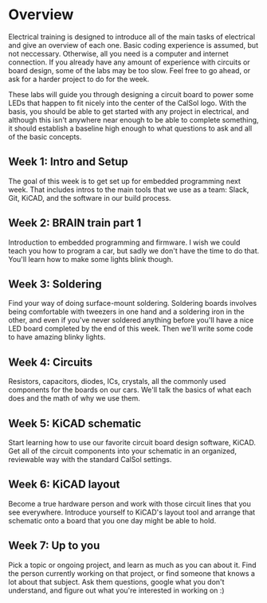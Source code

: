 # Overview

Electrical training is designed to introduce all of the main tasks of electrical and give an overview of each one. Basic coding experience is assumed, but not neccessary. Otherwise, all you need is a computer and internet connection. If you already have any amount of experience with circuits or board design, some of the labs may be too slow. Feel free to go ahead, or ask for a harder project to do for the week. 

These labs will guide you through designing a circuit board to power some LEDs that happen to fit nicely into the center of the CalSol logo. With the basis, you should be able to get started with any project in electrical, and although this isn't anywhere near enough to be able to complete something, it should establish a baseline high enough to what questions to ask and all of the basic concepts. 

## Week 1: Intro and Setup
The goal of this week is to get set up for embedded programming next week. That includes intros to the main tools that we use as a team: Slack, Git, KiCAD, and the software in our build process. 

## Week 2: BRAIN train part 1
Introduction to embedded programming and firmware. I wish we could teach you how to program a car, but sadly we don't have the time to do that. You'll learn how to make some lights blink though.

## Week 3: Soldering
Find your way of doing surface-mount soldering. Soldering boards involves being comfortable with tweezers in one hand and a soldering iron in the other, and even if you've never soldered anything before you'll have a nice LED board completed by the end of this week. Then we'll write some code to have amazing blinky lights.

## Week 4: Circuits
Resistors, capacitors, diodes, ICs, crystals, all the commonly used components for the boards on our cars. We'll talk the basics of what each does and the math of why we use them.

## Week 5: KiCAD schematic
Start learning how to use our favorite circuit board design software, KiCAD. Get all of the circuit components into your schematic in an organized, reviewable way with the standard CalSol settings.

## Week 6: KiCAD layout
Become a true hardware person and work with those circuit lines that you see everywhere. Introduce yourself to KiCAD's layout tool and arrange that schematic onto a board that you one day might be able to hold.

## Week 7: Up to you
Pick a topic or ongoing project, and learn as much as you can about it. Find the person currently working on that project, or find someone that knows a lot about that subject. Ask them questions, google what you don't understand, and figure out what you're interested in working on :)
